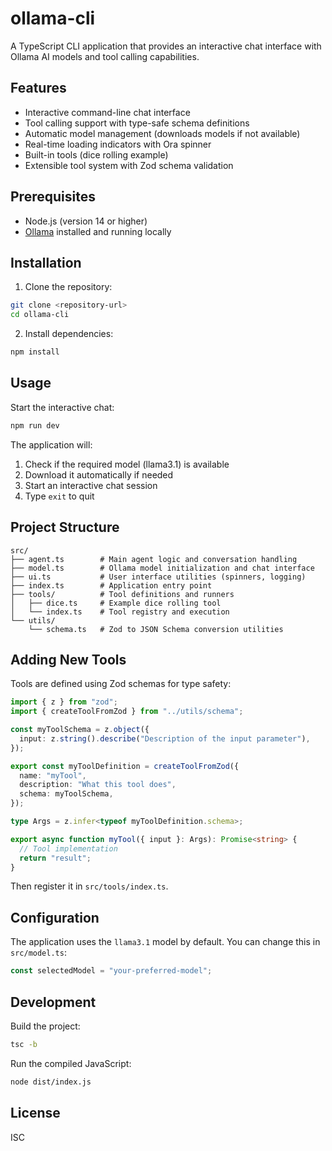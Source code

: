 # ollama-cli

A TypeScript CLI application that provides an interactive chat interface with Ollama AI models and tool calling capabilities.

## Features

- Interactive command-line chat interface
- Tool calling support with type-safe schema definitions
- Automatic model management (downloads models if not available)
- Real-time loading indicators with Ora spinner
- Built-in tools (dice rolling example)
- Extensible tool system with Zod schema validation

## Prerequisites

- Node.js (version 14 or higher)
- [Ollama](https://ollama.ai/) installed and running locally

## Installation

1. Clone the repository:
```bash
git clone <repository-url>
cd ollama-cli
```

2. Install dependencies:
```bash
npm install
```

## Usage

Start the interactive chat:
```bash
npm run dev
```

The application will:
1. Check if the required model (llama3.1) is available
2. Download it automatically if needed
3. Start an interactive chat session
4. Type `exit` to quit

## Project Structure

```
src/
├── agent.ts        # Main agent logic and conversation handling
├── model.ts        # Ollama model initialization and chat interface
├── ui.ts           # User interface utilities (spinners, logging)
├── index.ts        # Application entry point
├── tools/          # Tool definitions and runners
│   ├── dice.ts     # Example dice rolling tool
│   └── index.ts    # Tool registry and execution
└── utils/
    └── schema.ts   # Zod to JSON Schema conversion utilities
```

## Adding New Tools

Tools are defined using Zod schemas for type safety:

```typescript
import { z } from "zod";
import { createToolFromZod } from "../utils/schema";

const myToolSchema = z.object({
  input: z.string().describe("Description of the input parameter"),
});

export const myToolDefinition = createToolFromZod({
  name: "myTool",
  description: "What this tool does",
  schema: myToolSchema,
});

type Args = z.infer<typeof myToolDefinition.schema>;

export async function myTool({ input }: Args): Promise<string> {
  // Tool implementation
  return "result";
}
```

Then register it in `src/tools/index.ts`.

## Configuration

The application uses the `llama3.1` model by default. You can change this in `src/model.ts`:

```typescript
const selectedModel = "your-preferred-model";
```

## Development

Build the project:
```bash
tsc -b
```

Run the compiled JavaScript:
```bash
node dist/index.js
```

## License

ISC
